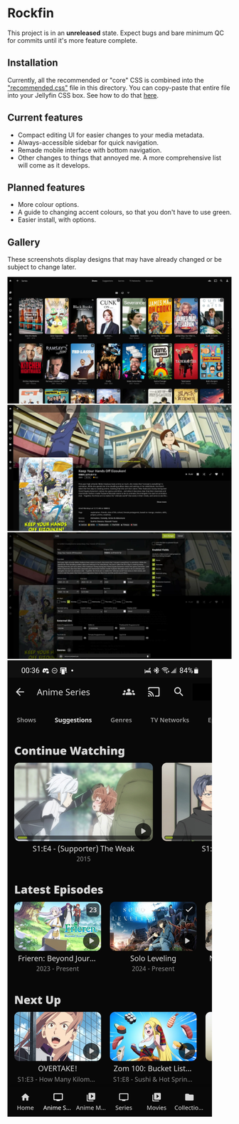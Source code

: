 # Rockfin

This project is in an **unreleased** state. Expect bugs and bare minimum QC for commits until it's more feature complete.

## Installation

Currently, all the recommended or "core" CSS is combined into the ["recommended.css"](recommended.css) file in this directory. You can copy-paste that entire file into your Jellyfin CSS box. See how to do that [here](https://jellyfin.org/docs/general/clients/css-customization/).

## Current features

- Compact editing UI for easier changes to your media metadata.
- Always-accessible sidebar for quick navigation.
- Remade mobile interface with bottom navigation.
- Other changes to things that annoyed me. A more comprehensive list will come as it develops.

## Planned features

- More colour options.
- A guide to changing accent colours, so that you don't have to use green.
- Easier install, with options.

## Gallery

These screenshots display designs that may have already changed or be subject to change later.

![](gallery/library.webp)
![](gallery/media.webp)
![](gallery/dialog_metadata.webp)
![](gallery/mobile.jpg)
